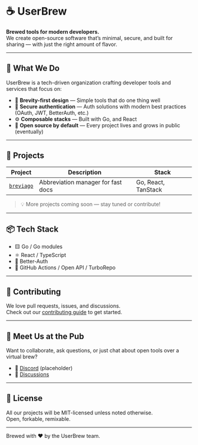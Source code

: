 # ☕ UserBrew

**Brewed tools for modern developers.**  
We create open-source software that’s minimal, secure, and built for sharing — with just the right amount of flavor.

---

## 🍺 What We Do

UserBrew is a tech-driven organization crafting developer tools and services that focus on:

- 🧠 **Brevity-first design** — Simple tools that do one thing well  
- 🔐 **Secure authentication** — Auth solutions with modern best practices (OAuth, JWT, BetterAuth, etc.)  
- ⚙️ **Composable stacks** — Built with Go, and React  
- 🧪 **Open source by default** — Every project lives and grows in public (eventually)

---

## 🔧 Projects

| Project      | Description                          | Stack          |
|--------------|--------------------------------------|----------------|
| [`breviago`](https://github.com/UserBrew/breviago) | Abbreviation manager for fast docs | Go, React, TanStack |

> 💡 More projects coming soon — stay tuned or contribute!

---

## 📦 Tech Stack

- 🟨 Go / Go modules
- ⚛️ React / TypeScript
- 🔐 Better-Auth
- 🧰 GitHub Actions / Open API / TurboRepo

---

## 🤝 Contributing

We love pull requests, issues, and discussions.  
Check out our [contributing guide](https://github.com/UserBrew/.github/blob/main/CONTRIBUTING.md) to get started.

---

## 🫱 Meet Us at the Pub

Want to collaborate, ask questions, or just chat about open tools over a virtual brew?

- 🍻 [Discord](https://discord.gg/userbrew) (placeholder)
- 🧵 [Discussions](https://github.com/UserBrew/.github/discussions)

---

## 📜 License

All our projects will be MIT-licensed unless noted otherwise.  
Open, forkable, remixable.

---

Brewed with ❤️ by the UserBrew team.
